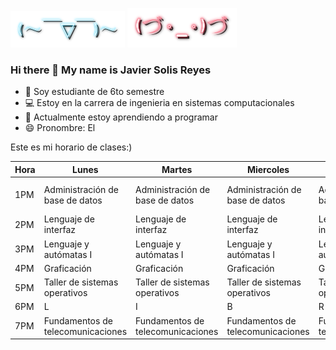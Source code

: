 ![](cooltext404072787093910.png)
![](cooltext404073139595925.png)

### Hi there 👋 My name is Javier Solis Reyes

<!--
**JaviSRey/JaviSRey** is a ✨ _special_ ✨ repository because its `README.md` (this file) appears on your GitHub profile.

Here are some ideas to get you started:-->
- 🏫 Soy estudiante de 6to semestre
- 💻 Estoy en la carrera de ingenieria en sistemas computacionales
- 🌱 Actualmente estoy aprendiendo a programar
- 😄 Pronombre: El

Este es mi horario de clases:)

| Hora | Lunes                              | Martes                             | Miercoles                          | Jueves                             | Viernes                           |
|------|------------------------------------|------------------------------------|------------------------------------|------------------------------------|-----------------------------------|
| 1PM  | Administración de base de datos    | Administración de base de datos    | Administración de base de datos    | Administración de base de datos    | Administración de base de datos   |
| 2PM  | Lenguaje de interfaz               | Lenguaje de interfaz               | Lenguaje de interfaz               | Lenguaje de interfaz               |              |
| 3PM  | Lenguaje y  autómatas I            | Lenguaje y  autómatas I            | Lenguaje y  autómatas I            | Lenguaje y  autómatas I            | Lenguaje y  autómatas I           |
| 4PM  | Graficación                        | Graficación                        | Graficación                        | Graficación                        |                    |
| 5PM  | Taller de sistemas  operativos     | Taller de sistemas  operativos     | Taller de sistemas  operativos     | Taller de sistemas  operativos     | |
| 6PM  | L                                  | I                                  | B                                  | R                                  | E                                 |
| 7PM  | Fundamentos de  telecomunicaciones | Fundamentos de  telecomunicaciones | Fundamentos de  telecomunicaciones | Fundamentos de  telecomunicaciones |  |


